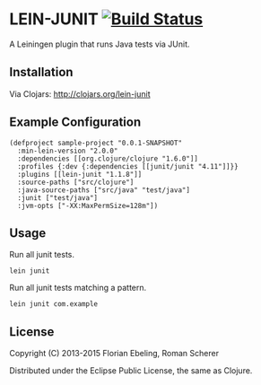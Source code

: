 # LEIN-JUNIT [![Build Status](https://travis-ci.org/febeling/lein-junit.png)](https://travis-ci.org/febeling/lein-junit)

A Leiningen plugin that runs Java tests via JUnit.

## Installation

Via Clojars: http://clojars.org/lein-junit

## Example Configuration

    (defproject sample-project "0.0.1-SNAPSHOT"
      :min-lein-version "2.0.0"
      :dependencies [[org.clojure/clojure "1.6.0"]]
      :profiles {:dev {:dependencies [[junit/junit "4.11"]]}}
      :plugins [[lein-junit "1.1.8"]]
      :source-paths ["src/clojure"]
      :java-source-paths ["src/java" "test/java"]
      :junit ["test/java"]
      :jvm-opts ["-XX:MaxPermSize=128m"])

## Usage

Run all junit tests.

    lein junit

Run all junit tests matching a pattern.

    lein junit com.example

## License

Copyright (C) 2013-2015 Florian Ebeling, Roman Scherer

Distributed under the Eclipse Public License, the same as Clojure.
